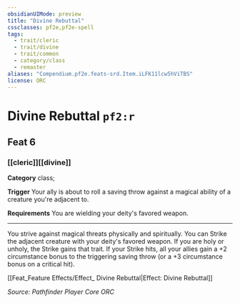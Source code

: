 ```yaml
---
obsidianUIMode: preview
title: "Divine Rebuttal"
cssclasses: pf2e,pf2e-spell
tags:
  - trait/cleric
  - trait/divine
  - trait/common
  - category/class
  - remaster
aliases: "Compendium.pf2e.feats-srd.Item.iLFK11lcw5hViTBS"
license: ORC
---
```

# Divine Rebuttal `pf2:r`
## Feat 6
### [[cleric]][[divine]]

**Category** class; 




**Trigger** Your ally is about to roll a saving throw against a magical ability of a creature you're adjacent to.

**Requirements** You are wielding your deity's favored weapon.

* * *

You strive against magical threats physically and spiritually. You can Strike the adjacent creature with your deity's favored weapon. If you are holy or unholy, the Strike gains that trait. If your Strike hits, all your allies gain a +2 circumstance bonus to the triggering saving throw (or a +3 circumstance bonus on a critical hit).

[[Feat_Feature Effects/Effect_ Divine Rebuttal|Effect: Divine Rebuttal]]

*Source: Pathfinder Player Core*
*ORC*
